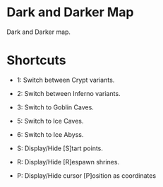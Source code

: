 # Dark and Darker Map

Dark and Darker map.

# Shortcuts

* 1: Switch between Crypt variants.
* 2: Switch between Inferno variants.
* 3: Switch to Goblin Caves.
* 5: Switch to Ice Caves.
* 6: Switch to Ice Abyss.

* S: Display/Hide [S]tart points.
* R: Display/Hide [R]espawn shrines.
* P: Display/Hide cursor [P]osition as coordinates
